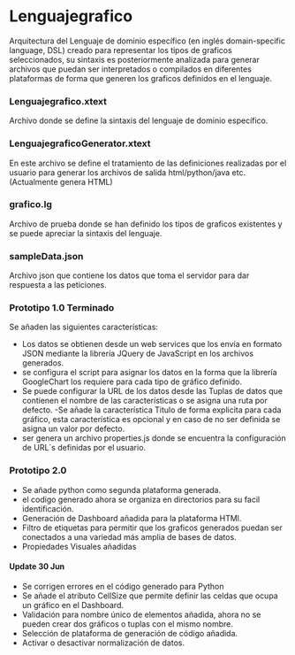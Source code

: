 # Lenguajegrafico

Arquitectura del Lenguaje de dominio específico (en inglés domain-specific language, DSL) creado para representar los tipos de graficos seleccionados, su sintaxis es posteriormente analizada para generar archivos que puedan ser interpretados o compilados en diferentes plataformas de forma que generen los graficos definidos en el lenguaje.

### Lenguajegrafico.xtext
Archivo donde se define la sintaxis del lenguaje de dominio específico. 

### LenguajegraficoGenerator.xtext
En este archivo se define el tratamiento de las definiciones realizadas por el usuario para generar los archivos de salida html/python/java etc. (Actualmente genera HTML)

### grafico.lg
Archivo de prueba donde se han definido los tipos de graficos existentes y se puede apreciar la sintaxis del lenguaje. 

### sampleData.json
Archivo json que contiene los datos que toma el servidor para dar respuesta a las peticiones. 

### Prototipo 1.0 Terminado
Se añaden las siguientes características: 
- Los datos se obtienen desde un web services que los envía en formato JSON mediante la librería JQuery de JavaScript en los archivos generados. 
- se configura el script para asignar los datos en la forma que la librería GoogleChart los requiere para cada tipo de gráfico definido. 
- Se puede configurar la URL de los datos desde las Tuplas de datos que contienen el nombre de las características o se asigna una ruta por defecto. 
-Se añade la característica Titulo de forma explicita para cada gráfico, esta característica es opcional y en caso de no ser definida se asigna un valor por defecto.  
- ser genera un archivo properties.js donde se encuentra la configuración de URL´s definidas por el usuario.

### Prototipo 2.0

- Se añade python como segunda plataforma generada.
- el codigo generado ahora se organiza en directorios para su facil identificación. 
- Generación de Dashboard añadida para la plataforma HTMl.
- Filtro de etiquetas para permitir que los graficos generados puedan ser conectados a una variedad más amplia de bases de datos.
- Propiedades Visuales añadidas

#### Update 30 Jun
- Se corrigen errores en el código generado para Python
- Se añade el atributo CellSize que permite definir las celdas que ocupa un gráfico en el Dashboard.
- Validación para nombre único de elementos añadida, ahora no se pueden crear dos gráficos o tuplas con el mismo nombre.
- Selección de plataforma de generación de código añadida.
- Activar o desactivar normalización de datos.

